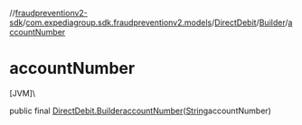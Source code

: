 //[fraudpreventionv2-sdk](../../../../index.md)/[com.expediagroup.sdk.fraudpreventionv2.models](../../index.md)/[DirectDebit](../index.md)/[Builder](index.md)/[accountNumber](account-number.md)

# accountNumber

[JVM]\

public final [DirectDebit.Builder](index.md)[accountNumber](account-number.md)([String](https://docs.oracle.com/javase/8/docs/api/java/lang/String.html)accountNumber)
